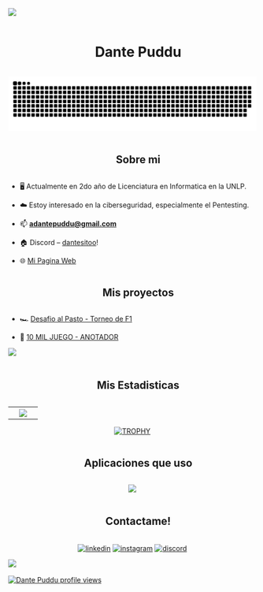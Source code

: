 
<!--horizontal divider(gradiant)-->
<img src="https://user-images.githubusercontent.com/73097560/115834477-dbab4500-a447-11eb-908a-139a6edaec5c.gif">

<!--h1 without bottom border-->
<div id="user-content-toc">
  <ul align="center">
    <summary><h1 style="display: inline-block">Dante Puddu</h1></summary>
  </ul>
</div>


<!--- snake -->
<div align="center">
  <img  src="https://raw.githubusercontent.com/1999AZZAR/1999AZZAR/readme/resources/grid-snake.svg"
       alt="snake" /></a>
</div>


<!--h2 without bottom border-->
<div id="user-content-toc">
  <ul align="center">
    <summary><h2 style="display: inline-block">Sobre mi</h2></summary>
  </ul>
</div>


<!--Intro start-->
- 🖥️ Actualmente en 2do año de Licenciatura en Informatica en la UNLP.

- ☁️ Estoy interesado en la ciberseguridad, especialmente el Pentesting.

- 📫 **adantepuddu@gmail.com**

- 🏠 Discord –  [dantesitoo](https://discordapp.com/users/326820001879162880)!

- 🌐 [Mi Pagina Web](https://daantesiito.github.io/)
<!--Intro end-->

<!--h2 without bottom border-->
<div id="user-content-toc">
  <ul align="center">
    <summary><h2 style="display: inline-block">Mis proyectos</h2></summary>
  </ul>
</div>

<!--Projects start-->
- 🏎️ [Desafio al Pasto - Torneo de F1](https://daantesiito.github.io/desafioalpasto)

- 🎲 [10 MIL JUEGO - ANOTADOR](https://daantesiito.github.io/10-mil-juego/)
<!--Projects end-->

<img src="https://user-images.githubusercontent.com/73097560/115834477-dbab4500-a447-11eb-908a-139a6edaec5c.gif">

<div id="user-content-toc">
  <ul align="center">
    <summary><h2 style="display: inline-block">Mis Estadisticas</h2></summary>
  </ul>
</div>

<!--- stats & Trophy (start) -->
<p align="center">
  <!--- stats (start) -->
<table align="center">
<tr border="none">
<td width="50%" align="center">
  <img  align="center"  src="https://github-readme-stats-anuraghazra1.vercel.app/api/top-langs/?username=daantesiito&theme=dark&hide_border=false&no-bg=true&no-frame=true&langs_count=10"/>
  </td>
</tr>
</table>
<!--- stats (end) -->

<!--- trophy (start) -->
<div align=center>
  <a href="https://github.com/ryo-ma/github-profile-trophy" title="Go to Source">
      <img align="center" width=84% src="https://github-profile-trophy.vercel.app/?username=daantesiito&theme=radical&row=1&column=7&margin-h=15&margin-w=5&no-bg=true" alt="TROPHY" />
    </a>
</div>
<!--- trophy (start) -->


</p>        
<!--- stats (end) -->


<!--h1 without bottom border-->
<div id="user-content-toc">
  <ul align="center">
    <summary><h2 style="display: inline-block">Aplicaciones que uso</h2></summary>
  </ul>
</div>
<!--tech stack icons-->
<p align="center">
  <a href="https://skillicons.dev">
    <img src="https://skillicons.dev/icons?i=git,discord,apple,github,java,linux,py,vscode,eclipse,gmail,html,instagram,linkedin,ps,robloxstudio,sublime,twitter,ubuntu,windows&perline=14" />
  </a>
</p>


<!-- Connect with me -->
<!--h2 without bottom border-->
<div id="user-content-toc">
  <ul align="center">
    <summary><h2 style="display: inline-block">Contactame!</h2></summary>
  </ul>
</div>

<!--icons and links-->
<p align="center">
<a href="https://www.linkedin.com/in/dante-puddu-1b4386205/" target="blank"><img align="center" src="https://user-images.githubusercontent.com/88904952/234979284-68c11d7f-1acc-4f0c-ac78-044e1037d7b0.png" alt="linkedin" height="50" width="50" /></a>
<a href="https://www.instagram.com/dante_puddu/" target="blank"><img align="center" src="https://user-images.githubusercontent.com/88904952/234981169-2dd1e58f-4b7e-468c-8213-034ba62156c3.png" alt="instagram" height="50" width="50" /></a>
<a href="https://discordapp.com/users/326820001879162880" target="blank"><img align="center" src="https://user-images.githubusercontent.com/88904952/234982627-019fd336-6248-453c-9b05-97c13fd1d207.png" alt="discord" height="50" width="50" /></a>
  
</p>

<!--horizontal divider(gradiant)-->
<img src="https://user-images.githubusercontent.com/73097560/115834477-dbab4500-a447-11eb-908a-139a6edaec5c.gif">

[![Dante Puddu profile views](https://u8views.com/api/v1/github/profiles/89815375/views/day-week-month-total-count.svg)](https://u8views.com/github/daantesiito)
